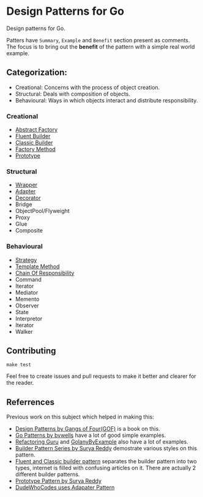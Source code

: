 # Design Patterns for Go

Design patterns for Go. 

Patters have `Summary`, `Example` and `Benefit` section present as comments. The focus is to bring out the **benefit** of the pattern with a simple real world example.

## Categorization:
- Creational: Concerns with the process of object creation.
- Structural: Deals with composition of objects.
- Behavioural: Ways in which objects interact and distribute responsibility.

### Creational
- [Abstract Factory](./creational/abstract_factory.go)
- [Fluent Builder](./creational/fluent_builder.go)
- [Classic Builder](./creational/classic_builder.go)
- [Factory Method](./creational/factory_method.go)
- [Prototype](./creational/prototype.go)

### Structural
- [Wrapper](./structural/wrapper.go)
- [Adapter](./structural/adapter.go)
- [Decorator](./structural/decorator.go)
- Bridge
- ObjectPool/Flyweight
- Proxy
- Glue
- Composite

### Behavioural
- [Strategy](./behavioural/strategy.go)
- [Template Method](./behavioural/template_method.go)
- [Chain Of Responsibility](./behavioural/chain_of_responsibility.go)
- Command
- Iterator
- Mediator
- Memento
- Observer
- State
- Interpretor
- Iterator
- Walker

## Contributing
```
make test
```

Feel free to create issues and pull requests to make it better and clearer for the reader.

## Referrences
Previous work on this subject which helped in making this:
- [Design Patterns by Gangs of Four(GOF)](https://en.wikipedia.org/wiki/Design_Patterns) is a book on this.
- [Go Patterns by bvwells](https://github.com/bvwells/go-patterns) have a lot of good simple examples.
- [Refactoring Guru](https://refactoring.guru/design-patterns/go) and [GolanyByExample](https://golangbyexample.com/all-design-patterns-golang/) also have a lot of examples.
- [Builder Pattern Series by Surya Reddy](https://devcharmander.medium.com/design-patterns-in-golang-the-builder-dac468a71194) demostrate various styles on this pattern.
- [Fluent and Classic builder pattern](https://medium.com/@sawomirkowalski/design-patterns-builder-fluent-interface-and-classic-builder-d16ad3e98f6c) separates the builder pattern into two types, internet is filled with confusing articles on it. There are actually 2 different builder patterns.
- [Prototype Pattern by Surya Reddy](https://devcharmander.medium.com/design-pattern-in-golang-prototype-e864522e4eeb)
- [DudeWhoCodes uses Adapater Pattern](https://dudewho.codes/adapter-pattern-in-go/)
